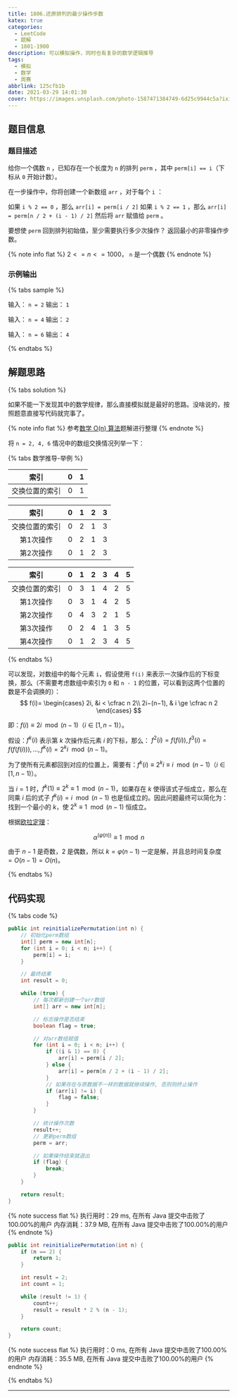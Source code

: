 ```yaml
---
title: 1806.还原排列的最少操作步数
katex: true
categories:
  - LeetCode
  - 题解
  - 1801-1900
description: 可以模拟操作，同时也有复杂的数学逻辑推导
tags:
  - 模拟
  - 数学
  - 周赛
abbrlink: 125cfb1b
date: 2021-03-29 14:01:30
cover: https://images.unsplash.com/photo-1587471384749-6d25c9944c5a?ixid=MXwxMjA3fDB8MHxwaG90by1wYWdlfHx8fGVufDB8fHw%3D&ixlib=rb-1.2.1&auto=format&fit=crop&w=1350&q=80
---
```


## 题目信息

### 题目描述

给你一个偶数 `n` ，已知存在一个长度为 `n` 的排列 `perm` ，其中 `perm[i] == i`（下标从 `0` 开始计数）。

在一步操作中，你将创建一个新数组 `arr` ，对于每个 `i` ：

如果 `i % 2 == 0` ，那么 `arr[i] = perm[i / 2]`
如果 `i % 2 == 1` ，那么 `arr[i] = perm[n / 2 + (i - 1) / 2]`
然后将 `arr` 赋值给 `perm` 。

要想使 `perm` 回到排列初始值，至少需要执行多少次操作？ 返回最小的非零操作步数。

{% note info flat %}
$2 <= n <= 1000$， `n` 是一个偶数
{% endnote %}

### 示例输出

{% tabs sample %}
<!-- tab 示例输出1 -->
输入： `n = 2`
输出： `1`
<!-- endtab -->

<!-- tab 示例输出2 -->
输入： `n = 4`
输出： `2`
<!-- endtab -->

<!-- tab 示例输出3 -->
输入： `n = 6`
输出： `4`
<!-- endtab -->
{% endtabs %}

## 解题思路

{% tabs solution %}
<!-- tab 模拟 -->
如果不能一下发现其中的数学规律，那么直接模拟就是最好的思路。没啥说的，按照题意直接写代码就完事了。
<!-- endtab -->

<!-- tab 数学推导 -->

{% note info flat %}
参考[数学 O(n) 算法](https://leetcode-cn.com/problems/minimum-number-of-operations-to-reinitialize-a-permutation/solution/shu-xue-on-suan-fa-by-arsenal-591-xatz/)题解进行整理
{% endnote %}

将 `n = 2, 4, 6` 情况中的数组交换情况列举一下：

{% tabs 数学推导-举例 %}
<!-- tab n = 2 -->
| 索引 | 0 | 1 |
| :-: | :-: | :-: |
| 交换位置的索引 | 0 | 1 |
<!-- endtab -->

<!-- tab n = 4 -->
| 索引 | 0 | 1 | 2 | 3 |
| :-: | :-: | :-: | :-: | :-: |
| 交换位置的索引 | 0 | 2 | 1 | 3 |
| 第1次操作 | 0 | 2 | 1 | 3 |
| 第2次操作 | 0 | 1 | 2 | 3 |
<!-- endtab -->

<!-- tab n = 6 -->
| 索引 | 0 | 1 | 2 | 3 | 4 | 5 |
| :-: | :-: | :-: | :-: | :-: | :-: | :-: |
| 交换位置的索引 | 0 | 3 | 1 | 4 | 2 | 5 |
| 第1次操作 | 0 | 3 | 1 | 4 | 2 | 5 |
| 第2次操作 | 0 | 4 | 3 | 2 | 1 | 5 |
| 第3次操作 | 0 | 2 | 4 | 1 | 3 | 5 |
| 第4次操作 | 0 | 1 | 2 | 3 | 4 | 5 |
<!-- endtab -->
{% endtabs %}

可以发现，对数组中的每个元素 `i`，假设使用 `f(i)` 来表示一次操作后的下标变换，那么（不需要考虑数组中索引为 `0` 和 `n - 1` 的位置，可以看到这两个位置的数是不会调换的）：
$$
f(i)=
\begin{cases}
2i, &i < \cfrac n 2\\
2i−(n−1), & i \ge \cfrac n 2
\end{cases}
$$

即：$f(i) \equiv 2i \mod (n - 1)$（$i \in [1, n - 1)$）。

假设：$f^k(i)$ 表示第 $k$ 次操作后元素 $i$ 的下标，那么： $f^2(i)=f(f(i)), f^3(i)=f(f(f(i))), \dots, f^k(i)=2^ki \mod (n - 1)$。

为了使所有元素都回到对应的位置上，需要有：$f^k(i) \equiv 2^ki \equiv i \mod (n - 1)$（$i \in [1, n - 1)$）。

当 $i = 1$ 时，$f^k(1) \equiv 2^k \equiv 1 \mod (n - 1)$，如果存在 $k$ 使得该式子恒成立，那么在同乘 $i$ 后的式子 $f^k(i) = i \mod (n - 1)$ 也是恒成立的。因此问题最终可以简化为：找到一个最小的 $k$，使 $2^k \equiv 1 \mod (n - 1)$ 恒成立。

根据[欧拉定理](https://zh.wikipedia.org/wiki/%E6%AC%A7%E6%8B%89%E5%AE%9A%E7%90%86_(%E6%95%B0%E8%AE%BA))：

$$
\alpha^{(\varphi(n))} \equiv 1 \mod n
$$

由于 $n - 1$ 是奇数，$2$ 是偶数，所以 $k = \varphi(n - 1)$ 一定是解，并且总时间复杂度 $= O(n - 1) = O(n)$。

<!-- endtab -->
{% endtabs %}

## 代码实现

{% tabs code %}
<!-- tab 模拟 -->
```java
public int reinitializePermutation(int n) {
    // 初始化perm数组
    int[] perm = new int[n];
    for (int i = 0; i < n; i++) {
        perm[i] = i;
    }

    // 最终结果
    int result = 0;

    while (true) {
        // 每次都新创建一个arr数组
        int[] arr = new int[n];

        // 标志操作是否结束
        boolean flag = true;

        // 对arr数组赋值
        for (int i = 0; i < n; i++) {
            if ((i & 1) == 0) {
                arr[i] = perm[i / 2];
            } else {
                arr[i] = perm[n / 2 + (i - 1) / 2];
            }
            // 如果存在与原数据不一样的数据就继续操作, 否则则终止操作
            if (arr[i] != i) {
                flag = false;
            }
        }

        // 统计操作次数
        result++;
        // 更新perm数组
        perm = arr;

        // 如果操作结束就退出
        if (flag) {
            break;
        }
    }

    return result;
}
```

{% note success flat %}
执行用时：29 ms, 在所有 Java 提交中击败了100.00%的用户
内存消耗：37.9 MB, 在所有 Java 提交中击败了100.00%的用户
{% endnote %}
<!-- endtab -->

<!-- tab 数学推导 -->

```java
public int reinitializePermutation(int n) {
    if (n == 2) {
        return 1;
    }

    int result = 2;
    int count = 1;

    while (result != 1) {
        count++;
        result = result * 2 % (n - 1);
    }

    return count;
}
```

{% note success flat %}
执行用时：0 ms, 在所有 Java 提交中击败了100.00%的用户
内存消耗：35.5 MB, 在所有 Java 提交中击败了100.00%的用户
{% endnote %}
<!-- endtab -->
{% endtabs %}

---
